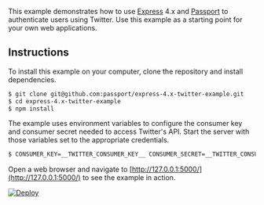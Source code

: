This example demonstrates how to use [Express](http://expressjs.com/) 4.x and
[Passport](http://passportjs.org/) to authenticate users using Twitter.  Use
this example as a starting point for your own web applications.

## Instructions

To install this example on your computer, clone the repository and install
dependencies.

```bash
$ git clone git@github.com:passport/express-4.x-twitter-example.git
$ cd express-4.x-twitter-example
$ npm install
```

The example uses environment variables to configure the consumer key and
consumer secret needed to access Twitter's API.  Start the server with those
variables set to the appropriate credentials.

```bash
$ CONSUMER_KEY=__TWITTER_CONSUMER_KEY__ CONSUMER_SECRET=__TWITTER_CONSUMER_SECRET__ node server.js
```

Open a web browser and navigate to [http://127.0.0.1:5000/](http://127.0.0.1:5000/)
to see the example in action.


[![Deploy](https://www.herokucdn.com/deploy/button.svg)](https://heroku.com/deploy)

